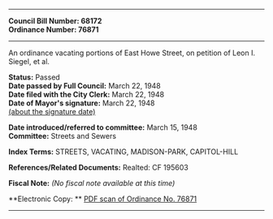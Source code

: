 * * * * *  
  
**Council Bill Number: [](#h0)[](#h2)68172**   
**Ordinance Number: 76871**  
  
* * * * *  
  
An ordinance vacating portions of East Howe Street, on petition of Leon I. Siegel, et al.  
  
**Status:** Passed   
**Date passed by Full Council:** March 22, 1948   
**Date filed with the City Clerk:** March 22, 1948   
**Date of Mayor's signature:** March 22, 1948   
[(about the signature date)](/~public/approvaldate.htm)   
  
  
**Date introduced/referred to committee:** March 15, 1948   
**Committee:** Streets and Sewers   
  
**Index Terms:** STREETS, VACATING, MADISON-PARK, CAPITOL-HILL  
  
**References/Related Documents:** Realted: CF 195603  
  
**Fiscal Note:** *(No fiscal note available at this time)*  
  
**Electronic Copy: ** [PDF scan of Ordinance No. 76871](/~archives/Ordinances/Ord_76871.pdf)  
  
* * * * *  
